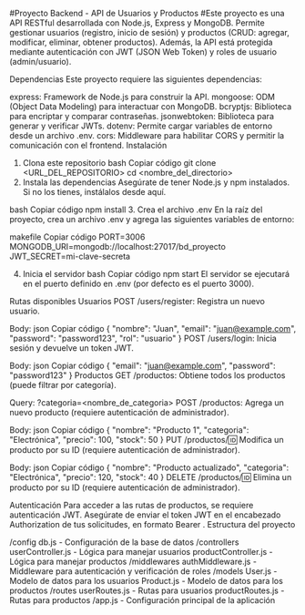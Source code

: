 #Proyecto Backend - API de Usuarios y Productos
#Este proyecto es una API RESTful desarrollada con Node.js, Express y MongoDB. Permite gestionar usuarios (registro, inicio de sesión) y productos (CRUD: agregar, modificar, eliminar, obtener productos). Además, la API está protegida mediante autenticación con JWT (JSON Web Token) y roles de usuario (admin/usuario).

Dependencias
Este proyecto requiere las siguientes dependencias:

express: Framework de Node.js para construir la API.
mongoose: ODM (Object Data Modeling) para interactuar con MongoDB.
bcryptjs: Biblioteca para encriptar y comparar contraseñas.
jsonwebtoken: Biblioteca para generar y verificar JWTs.
dotenv: Permite cargar variables de entorno desde un archivo .env.
cors: Middleware para habilitar CORS y permitir la comunicación con el frontend.
Instalación
1. Clona este repositorio
bash
Copiar código
git clone <URL_DEL_REPOSITORIO>
cd <nombre_del_directorio>
2. Instala las dependencias
Asegúrate de tener Node.js y npm instalados. Si no los tienes, instálalos desde aquí.

bash
Copiar código
npm install
3. Crea el archivo .env
En la raíz del proyecto, crea un archivo .env y agrega las siguientes variables de entorno:

makefile
Copiar código
PORT=3006
MONGODB_URI=mongodb://localhost:27017/bd_proyecto
JWT_SECRET=mi-clave-secreta

4. Inicia el servidor
bash
Copiar código
npm start
El servidor se ejecutará en el puerto definido en .env (por defecto es el puerto 3000).

Rutas disponibles
Usuarios
POST /users/register: Registra un nuevo usuario.

Body:
json
Copiar código
{
  "nombre": "Juan",
  "email": "juan@example.com",
  "password": "password123",
  "rol": "usuario"
}
POST /users/login: Inicia sesión y devuelve un token JWT.

Body:
json
Copiar código
{
  "email": "juan@example.com",
  "password": "password123"
}
Productos
GET /productos: Obtiene todos los productos (puede filtrar por categoría).

Query: ?categoria=<nombre_de_categoria>
POST /productos: Agrega un nuevo producto (requiere autenticación de administrador).

Body:
json
Copiar código
{
  "nombre": "Producto 1",
  "categoria": "Electrónica",
  "precio": 100,
  "stock": 50
}
PUT /productos/:id: Modifica un producto por su ID (requiere autenticación de administrador).

Body:
json
Copiar código
{
  "nombre": "Producto actualizado",
  "categoria": "Electrónica",
  "precio": 120,
  "stock": 40
}
DELETE /productos/:id: Elimina un producto por su ID (requiere autenticación de administrador).

Autenticación
Para acceder a las rutas de productos, se requiere autenticación JWT. Asegúrate de enviar el token JWT en el encabezado Authorization de tus solicitudes, en formato Bearer <token>.
Estructura del proyecto


/config
  db.js         - Configuración de la base de datos
/controllers
  userController.js - Lógica para manejar usuarios
  productController.js - Lógica para manejar productos
/middlewares
  authMiddleware.js - Middleware para autenticación y verificación de roles
/models
  User.js        - Modelo de datos para los usuarios
  Product.js     - Modelo de datos para los productos
/routes
  userRoutes.js  - Rutas para usuarios
  productRoutes.js - Rutas para productos
/app.js          - Configuración principal de la aplicación

